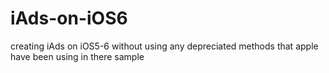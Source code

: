 iAds-on-iOS6
============

creating iAds on iOS5-6 without using any depreciated methods that apple have been using in there sample

